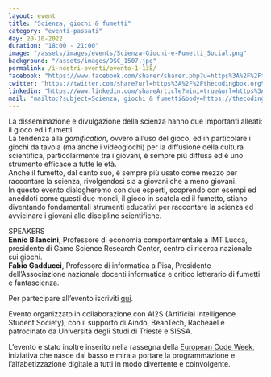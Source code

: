 ```yaml
---
layout: event
title: "Scienza, giochi & fumetti"
category: "eventi-passati"
day: 20-10-2022
duration: "18:00 - 21:00"
image: "/assets/images/events/Scienza-Giochi-e-Fumetti_Social.png"
background: "/assets/images/DSC_1507.jpg"
permalink: /i-nostri-eventi/evento-1-138/
facebook: "https://www.facebook.com/sharer/sharer.php?u=https%3A%2F%2Fthecodingbox.org%2Fevents%2Fevento-1-138%2F"
twitter: "https://twitter.com/share?url=https%3A%2F%2Fthecodingbox.org%2Fevents%2Fevento-1-138%2F"
linkedin: "https://www.linkedin.com/shareArticle?mini=true&url=https%3A%2F%2Fthecodingbox.org%2Fevents%2Fevento-1-138%2F"
mail: "mailto:?subject=Scienza, giochi & fumetti&body=https://thecodingbox.org/events/evento-1-138/"
---
```


La disseminazione e divulgazione della scienza hanno due importanti alleati: il gioco ed i fumetti.<br>
La tendenza alla _gamification_, ovvero all’uso del gioco, ed in particolare i giochi da tavola (ma anche i videogiochi)
per la diffusione della cultura scientifica, particolarmente tra i giovani, è sempre più diffusa ed è uno strumento
efficace a tutte le età.<br>
Anche il fumetto, dal canto suo, è sempre più usato come mezzo per raccontare la scienza, rivolgendosi sia a giovani che
a meno giovani.<br>
In questo evento dialogheremo con due esperti, scoprendo con esempi ed aneddoti come questi due mondi, il gioco in
scatola ed il fumetto, stiano diventando fondamentali strumenti educativi per raccontare la scienza ed avvicinare i
giovani alle discipline scientifiche.<br>

SPEAKERS<br>
**Ennio Bilancini**, Professore di economia comportamentale a IMT Lucca, presidente di Game Science Research Center,
centro di ricerca nazionale sui giochi.<br>
**Fabio Gadducci**, Professore di informatica a Pisa, Presidente dell’Associazione nazionale docenti informatica e
critico letterario di fumetti e fantascienza.

Per partecipare all’evento
iscriviti <a href="https://www.eventbrite.com/e/biglietti-the-coding-box-ottobre-2022-scienza-giochi-fumetti-429396415237">
qui</a>.

Evento organizzato in collaborazione con AI2S (Artificial Intelligence Student Society), con il supporto di Aindo,
BeanTech, Racheael e patrocinato da Università degli Studi di Trieste e SISSA.

L’evento è stato inoltre inserito nella rassegna della <a href="https://codeweek.eu/">European Code Week</a>, iniziativa
che nasce dal basso e mira a portare la programmazione e l’alfabetizzazione digitale a tutti in modo divertente e
coinvolgente.
